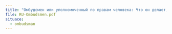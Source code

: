 ```yaml
---
title: "Омбудсмен или уполномоченный по правам человека: Что он делает, а что нет?"
file: RU-Ombudsmen.pdf
situace:
  - ombudsman
---
```

